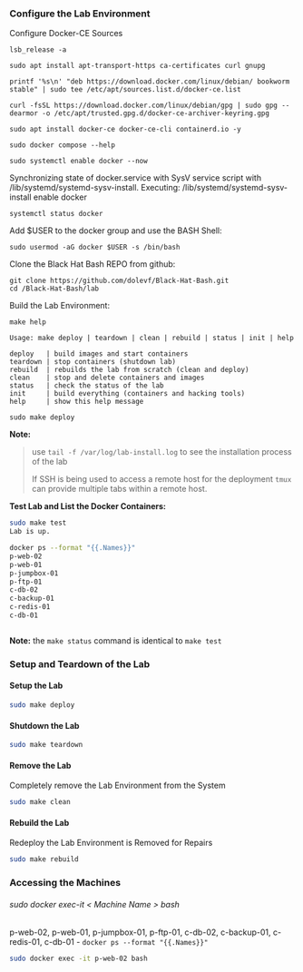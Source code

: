 ### Configure the Lab Environment
Configure Docker-CE Sources
```
lsb_release -a

sudo apt install apt-transport-https ca-certificates curl gnupg

printf '%s\n' "deb https://download.docker.com/linux/debian/ bookworm stable" | sudo tee /etc/apt/sources.list.d/docker-ce.list

curl -fsSL https://download.docker.com/linux/debian/gpg | sudo gpg --dearmor -o /etc/apt/trusted.gpg.d/docker-ce-archiver-keyring.gpg

sudo apt install docker-ce docker-ce-cli containerd.io -y

sudo docker compose --help

sudo systemctl enable docker --now
```
Synchronizing state of docker.service with SysV service script with /lib/systemd/systemd-sysv-install.
Executing: /lib/systemd/systemd-sysv-install enable docker
```
systemctl status docker
```
Add $USER to the docker group and use the BASH Shell:
```
sudo usermod -aG docker $USER -s /bin/bash
```
Clone the Black Hat Bash REPO from github:
```
git clone https://github.com/dolevf/Black-Hat-Bash.git
cd /Black-Hat-Bash/lab
```
Build the Lab Environment:
```
make help

Usage: make deploy | teardown | clean | rebuild | status | init | help

deploy   | build images and start containers
teardown | stop containers (shutdown lab)
rebuild  | rebuilds the lab from scratch (clean and deploy)
clean    | stop and delete containers and images
status   | check the status of the lab
init     | build everything (containers and hacking tools)
help     | show this help message

sudo make deploy
```
**Note:**
>use `tail -f /var/log/lab-install.log` to see the installation process of the lab
>
>If SSH is being used to access a remote host for the deployment `tmux` can provide multiple tabs within a remote host.

**Test Lab and List the Docker Containers:**
```sh
sudo make test 
Lab is up.

docker ps --format "{{.Names}}"
p-web-02
p-web-01
p-jumpbox-01
p-ftp-01
c-db-02
c-backup-01
c-redis-01
c-db-01



```
**Note:** the `make status` command is identical to `make test`
### Setup and Teardown of the Lab
#### Setup the Lab
```sh
sudo make deploy
```
#### Shutdown the Lab
```sh
sudo make teardown
```
#### Remove the Lab
Completely remove the Lab Environment from the System
```sh
sudo make clean
```
#### Rebuild the Lab
Redeploy the Lab Environment is Removed for Repairs
```sh
sudo make rebuild
```

### Accessing the Machines
###### sudo docker exec-it \< Machine Name \> bash
p-web-02, p-web-01, p-jumpbox-01, p-ftp-01, c-db-02, c-backup-01, c-redis-01, c-db-01 - `docker ps --format "{{.Names}}"`

```sh
sudo docker exec -it p-web-02 bash
```

